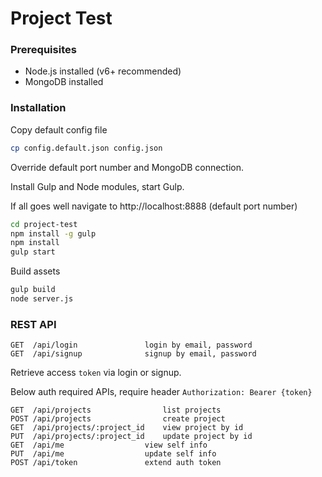 # Project Test

### Prerequisites

* Node.js installed (v6+ recommended)
* MongoDB installed

### Installation

Copy default config file

```bash
cp config.default.json config.json
```

Override default port number and MongoDB connection. 

Install Gulp and Node modules, start Gulp.

If all goes well navigate to http://localhost:8888 (default port number)

```bash
cd project-test
npm install -g gulp
npm install
gulp start
```

Build assets

```bash
gulp build
node server.js
```

### REST API

```
GET  /api/login               login by email, password
GET  /api/signup              signup by email, password
```

Retrieve access `token` via login or signup.

Below auth required APIs, require header `Authorization: Bearer {token}`

```
GET  /api/projects                list projects
POST /api/projects                create project
GET  /api/projects/:project_id    view project by id
PUT  /api/projects/:project_id    update project by id
GET  /api/me                  view self info
PUT  /api/me                  update self info
POST /api/token               extend auth token
```
